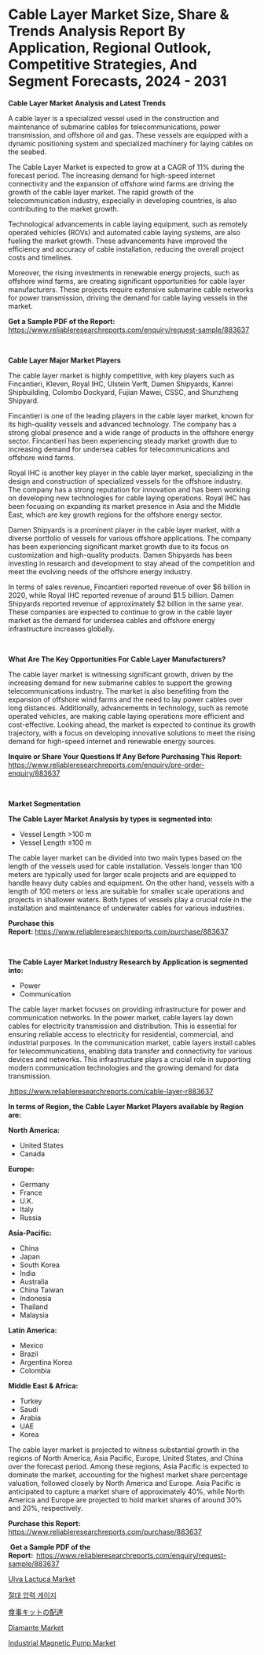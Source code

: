 <p><h1>Cable Layer Market Size, Share & Trends Analysis Report By Application, Regional Outlook, Competitive Strategies, And Segment Forecasts, 2024 - 2031</h1></p><p><strong>Cable Layer Market Analysis and Latest Trends</strong></p>
<p><p>A cable layer is a specialized vessel used in the construction and maintenance of submarine cables for telecommunications, power transmission, and offshore oil and gas. These vessels are equipped with a dynamic positioning system and specialized machinery for laying cables on the seabed.</p><p>The Cable Layer Market is expected to grow at a CAGR of 11% during the forecast period. The increasing demand for high-speed internet connectivity and the expansion of offshore wind farms are driving the growth of the cable layer market. The rapid growth of the telecommunication industry, especially in developing countries, is also contributing to the market growth.</p><p>Technological advancements in cable laying equipment, such as remotely operated vehicles (ROVs) and automated cable laying systems, are also fueling the market growth. These advancements have improved the efficiency and accuracy of cable installation, reducing the overall project costs and timelines.</p><p>Moreover, the rising investments in renewable energy projects, such as offshore wind farms, are creating significant opportunities for cable layer manufacturers. These projects require extensive submarine cable networks for power transmission, driving the demand for cable laying vessels in the market.</p></p>
<p><strong>Get a Sample PDF of the Report:&nbsp;</strong> <a href="https://www.reliableresearchreports.com/enquiry/request-sample/883637">https://www.reliableresearchreports.com/enquiry/request-sample/883637</a></p>
<p>&nbsp;</p>
<p><strong>Cable Layer Major Market Players</strong></p>
<p><p>The cable layer market is highly competitive, with key players such as Fincantieri, Kleven, Royal IHC, Ulstein Verft, Damen Shipyards, Kanrei Shipbuilding, Colombo Dockyard, Fujian Mawei, CSSC, and Shunzheng Shipyard. </p><p>Fincantieri is one of the leading players in the cable layer market, known for its high-quality vessels and advanced technology. The company has a strong global presence and a wide range of products in the offshore energy sector. Fincantieri has been experiencing steady market growth due to increasing demand for undersea cables for telecommunications and offshore wind farms.</p><p>Royal IHC is another key player in the cable layer market, specializing in the design and construction of specialized vessels for the offshore industry. The company has a strong reputation for innovation and has been working on developing new technologies for cable laying operations. Royal IHC has been focusing on expanding its market presence in Asia and the Middle East, which are key growth regions for the offshore energy sector.</p><p>Damen Shipyards is a prominent player in the cable layer market, with a diverse portfolio of vessels for various offshore applications. The company has been experiencing significant market growth due to its focus on customization and high-quality products. Damen Shipyards has been investing in research and development to stay ahead of the competition and meet the evolving needs of the offshore energy industry.</p><p>In terms of sales revenue, Fincantieri reported revenue of over $6 billion in 2020, while Royal IHC reported revenue of around $1.5 billion. Damen Shipyards reported revenue of approximately $2 billion in the same year. These companies are expected to continue to grow in the cable layer market as the demand for undersea cables and offshore energy infrastructure increases globally.</p></p>
<p>&nbsp;</p>
<p><strong>What Are The Key Opportunities For Cable Layer Manufacturers?</strong></p>
<p><p>The cable layer market is witnessing significant growth, driven by the increasing demand for new submarine cables to support the growing telecommunications industry. The market is also benefiting from the expansion of offshore wind farms and the need to lay power cables over long distances. Additionally, advancements in technology, such as remote operated vehicles, are making cable laying operations more efficient and cost-effective. Looking ahead, the market is expected to continue its growth trajectory, with a focus on developing innovative solutions to meet the rising demand for high-speed internet and renewable energy sources.</p></p>
<p><strong>Inquire or Share Your Questions If Any Before Purchasing This Report:</strong> <a href="https://www.reliableresearchreports.com/enquiry/pre-order-enquiry/883637">https://www.reliableresearchreports.com/enquiry/pre-order-enquiry/883637</a></p>
<p>&nbsp;</p>
<p><strong>Market Segmentation</strong></p>
<p><strong>The Cable Layer Market Analysis by types is segmented into:</strong></p>
<p><ul><li>Vessel Length >100 m</li><li>Vessel Length ≤100 m</li></ul></p>
<p><p>The cable layer market can be divided into two main types based on the length of the vessels used for cable installation. Vessels longer than 100 meters are typically used for larger scale projects and are equipped to handle heavy duty cables and equipment. On the other hand, vessels with a length of 100 meters or less are suitable for smaller scale operations and projects in shallower waters. Both types of vessels play a crucial role in the installation and maintenance of underwater cables for various industries.</p></p>
<p><strong>Purchase this Report:&nbsp;</strong><a href="https://www.reliableresearchreports.com/purchase/883637">https://www.reliableresearchreports.com/purchase/883637</a></p>
<p>&nbsp;</p>
<p><strong>The Cable Layer Market Industry Research by Application is segmented into:</strong></p>
<p><ul><li>Power</li><li>Communication</li></ul></p>
<p><p>The cable layer market focuses on providing infrastructure for power and communication networks. In the power market, cable layers lay down cables for electricity transmission and distribution. This is essential for ensuring reliable access to electricity for residential, commercial, and industrial purposes. In the communication market, cable layers install cables for telecommunications, enabling data transfer and connectivity for various devices and networks. This infrastructure plays a crucial role in supporting modern communication technologies and the growing demand for data transmission.</p></p>
<p><a href="https://www.reliableresearchreports.com/cable-layer-r883637">&nbsp;https://www.reliableresearchreports.com/cable-layer-r883637</a></p>
<p><strong>In terms of Region, the Cable Layer Market Players available by Region are:</strong></p>
<p>
    <p> <strong> North America: </strong>
        <ul>
            <li>United States</li>
            <li>Canada</li>
        </ul>
        </p> 
    <p> <strong> Europe: </strong>
        <ul>
            <li>Germany</li>
            <li>France</li>
            <li>U.K.</li>
            <li>Italy</li>
            <li>Russia</li>
        </ul>
        </p> 
    <p> <strong> Asia-Pacific: </strong>
        <ul>
            <li>China</li>
            <li>Japan</li>
            <li>South Korea</li>
            <li>India</li>
            <li>Australia</li>
            <li>China Taiwan</li>
            <li>Indonesia</li>
            <li>Thailand</li>
            <li>Malaysia</li>
        </ul>
        </p> 
    <p> <strong> Latin America: </strong>
        <ul>
            <li>Mexico</li>
            <li>Brazil</li>
            <li>Argentina Korea</li>
            <li>Colombia</li>
        </ul>
        </p> 
    <p> <strong> Middle East & Africa: </strong>
        <ul>
            <li>Turkey</li>
            <li>Saudi</li>
            <li>Arabia</li>
            <li>UAE</li>
            <li>Korea</li>
        </ul>
    </p>
    </p>
<p><p>The cable layer market is projected to witness substantial growth in the regions of North America, Asia Pacific, Europe, United States, and China over the forecast period. Among these regions, Asia Pacific is expected to dominate the market, accounting for the highest market share percentage valuation, followed closely by North America and Europe. Asia Pacific is anticipated to capture a market share of approximately 40%, while North America and Europe are projected to hold market shares of around 30% and 20%, respectively.</p></p>
<p><strong>Purchase this Report: </strong><a href="https://www.reliableresearchreports.com/purchase/883637">https://www.reliableresearchreports.com/purchase/883637</a></p>
<p>&nbsp;<strong>Get a Sample PDF of the Report:&nbsp;&nbsp;</strong><a href="https://www.reliableresearchreports.com/enquiry/request-sample/883637">https://www.reliableresearchreports.com/enquiry/request-sample/883637</a></p>
<p><strong></strong></p>
<p><p><a href="https://issuu.com/reportprime-2/docs/ulva-lactuca-market-size-2030.pptx">Ulva Lactuca Market</a></p><p><a href="https://medium.com/@juliastanley2022/%EC%A0%88%EB%8C%80%EC%95%95%EB%A0%A5-%EA%B2%8C%EC%9D%B4%EC%A7%80-%EC%8B%9C%EC%9E%A5-%EC%A7%80%ED%91%9C-%EB%94%94%EC%BD%94%EB%94%A9-%EC%8B%9C%EC%9E%A5-%EC%A0%90%EC%9C%A0%EC%9C%A8-%ED%8A%B8%EB%A0%8C%EB%93%9C-%EB%B0%8F-%EC%84%B1%EC%9E%A5-%ED%8C%A8%ED%84%B4-90c91c51e946">절대 압력 게이지</a></p><p><a href="https://medium.com/@raideochran7856/%E9%A3%9F%E4%BA%8B%E3%82%AD%E3%83%83%E3%83%88%E3%83%87%E3%83%AA%E3%83%90%E3%83%AA%E3%83%BC%E5%B8%82%E5%A0%B4%E3%81%AE%E3%83%88%E3%83%AC%E3%83%B3%E3%83%89%E3%81%A8%E5%B8%82%E5%A0%B4%E5%88%86%E6%9E%90%E3%81%8C-2024%E5%B9%B4%E3%81%8B%E3%82%892031%E5%B9%B4%E3%81%AE%E6%9C%9F%E9%96%93%E3%81%AB%E4%BA%88%E6%B8%AC%E3%81%95%E3%82%8C%E3%81%A6%E3%81%84%E3%81%BE%E3%81%99-a6710b825ea0">食事キットの配達</a></p><p><a href="https://issuu.com/reportprime-2/docs/diamante-market-size-2030.pptx">Diamante Market</a></p><p><a href="https://github.com/okotobwrhuteie/Market-Research-Report-List-2/blob/main/industrial-magnetic-pump-market.md">Industrial Magnetic Pump Market</a></p></p>